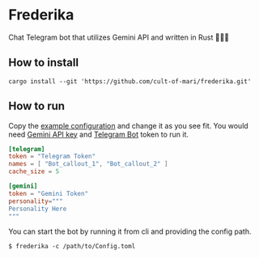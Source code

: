 # Frederika

Chat Telegram bot that utilizes Gemini API and written in Rust 🚀🚀🚀 

## How to install

```console
cargo install --git 'https://github.com/cult-of-mari/frederika.git'
```

## How to run

Copy the [example configuration](https://github.com/cult-of-mari/frederika/blob/main/example_Config.toml)
and change it as you see fit.
You would need [Gemini API key](https://ai.google.dev/gemini-api/docs/api-key)
and [Telegram Bot](https://core.telegram.org/bots/tutorial#obtain-your-bot-token) token to run it.

```toml
[telegram]
token = "Telegram Token"
names = [ "Bot_callout_1", "Bot_callout_2" ]
cache_size = 5

[gemini]
token = "Gemini Token"
personality="""
Personality Here
"""
```

You can start the bot by running it from cli and providing the config path.

```console
$ frederika -c /path/to/Config.toml
```
